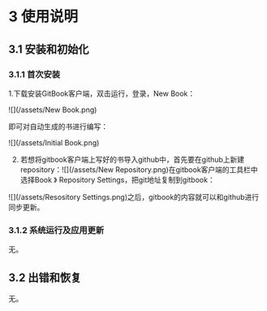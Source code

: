 # 3 使用说明

## 3.1 安装和初始化

### 3.1.1 首次安装

1.下载安装GitBook客户端，双击运行，登录，New Book：

![](/assets/New Book.png)

即可对自动生成的书进行编写：

![](/assets/Initial Book.png) 

2. 若想将gitbook客户端上写好的书导入github中，首先要在github上新建repository：![](/assets/New Repository.png)在gitbook客户端的工具栏中选择Book 》 Repository Settings，把git地址复制到gitbook：

![](/assets/Resository Settings.png)之后，gitbook的内容就可以和github进行同步更新。



### 3.1.2 系统运行及应用更新

无。

## 3.2 出错和恢复

无。

